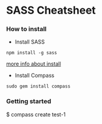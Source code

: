 # SASS Cheatsheet

### How to install

* Install SASS

```
npm install -g sass
```

[more info about install](https://sass-lang.com/install)

* Install Compass

```
sudo gem install compass
```

### Getting started

$ compass create test-1
